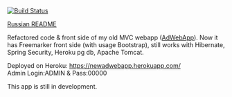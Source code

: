 [![Build Status](https://travis-ci.org/st-ku/NewAdWebApp.svg?branch=master)](https://travis-ci.org/st-ku/NewAdWebApp)

<a href="https://github.com/st-ku/AdWebApp/blob/master/Readme.RUS.md">Russian README</a>

Refactored code & front side of my old MVC webapp (<a href="https://github.com/st-ku/AdWebApp">AdWebApp</a>). Now it has Freemarker front side (with usage Bootstrap), still works with Hibernate, Spring Security, Heroku pg db, Apache Tomcat. 

Deployed on Heroku: <a href="https://newadwebapp.herokuapp.com/">https://newadwebapp.herokuapp.com/</a>  
Admin Login:ADMIN & Pass:00000

This app is still in development.

